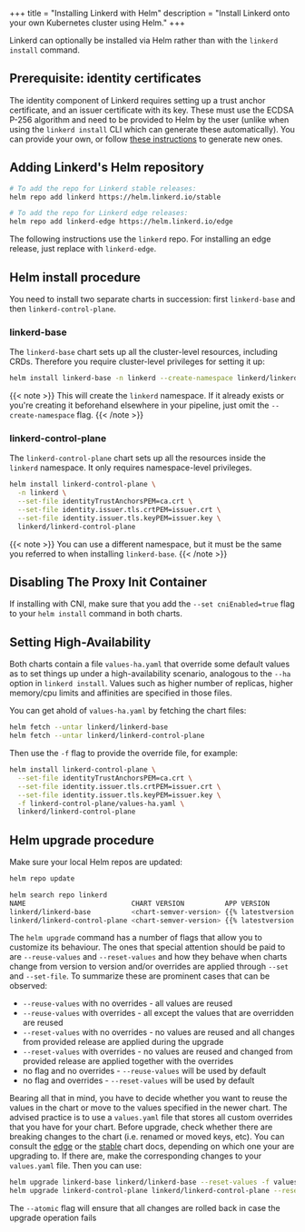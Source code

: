 +++
title = "Installing Linkerd with Helm"
description = "Install Linkerd onto your own Kubernetes cluster using Helm."
+++

Linkerd can optionally be installed via Helm rather than with the `linkerd
install` command.

## Prerequisite: identity certificates

The identity component of Linkerd requires setting up a trust anchor
certificate, and an issuer certificate with its key. These must use the ECDSA
P-256 algorithm and need to be provided to Helm by the user (unlike when using
the `linkerd install` CLI which can generate these automatically). You can
provide your own, or follow [these instructions](../generate-certificates/)
to generate new ones.

## Adding Linkerd's Helm repository

```bash
# To add the repo for Linkerd stable releases:
helm repo add linkerd https://helm.linkerd.io/stable

# To add the repo for Linkerd edge releases:
helm repo add linkerd-edge https://helm.linkerd.io/edge
```

The following instructions use the `linkerd` repo. For installing an edge
release, just replace with `linkerd-edge`.

## Helm install procedure

You need to install two separate charts in succession: first `linkerd-base` and
then `linkerd-control-plane`.

### linkerd-base

The `linkerd-base` chart sets up all the cluster-level resources, including
CRDs. Therefore you require cluster-level privileges for setting it up:

```bash
helm install linkerd-base -n linkerd --create-namespace linkerd/linkerd-base
```

{{< note >}}
This will create the `linkerd` namespace. If it already exists or you're
creating it beforehand elsewhere in your pipeline, just omit the `--create-namespace` flag.
{{< /note >}}

### linkerd-control-plane

The `linkerd-control-plane` chart sets up all the resources inside the `linkerd`
namespace. It only requires namespace-level privileges.

```bash
helm install linkerd-control-plane \
  -n linkerd \
  --set-file identityTrustAnchorsPEM=ca.crt \
  --set-file identity.issuer.tls.crtPEM=issuer.crt \
  --set-file identity.issuer.tls.keyPEM=issuer.key \
  linkerd/linkerd-control-plane
```

{{< note >}}
You can use a different namespace, but it must be the same you referred to when
installing `linkerd-base`.
{{< /note >}}

## Disabling The Proxy Init Container

If installing with CNI, make sure that you add the `--set
cniEnabled=true` flag to your `helm install` command in both charts.

## Setting High-Availability

Both charts contain a file `values-ha.yaml` that override some default values as
to set things up under a high-availability scenario, analogous to the `--ha`
option in `linkerd install`. Values such as higher number of replicas, higher
memory/cpu limits and affinities are specified in those files.

You can get ahold of `values-ha.yaml` by fetching the chart files:

```bash
helm fetch --untar linkerd/linkerd-base
helm fetch --untar linkerd/linkerd-control-plane
```

Then use the `-f` flag to provide the override file, for example:

```bash
helm install linkerd-control-plane \
  --set-file identityTrustAnchorsPEM=ca.crt \
  --set-file identity.issuer.tls.crtPEM=issuer.crt \
  --set-file identity.issuer.tls.keyPEM=issuer.key \
  -f linkerd-control-plane/values-ha.yaml \
  linkerd/linkerd-control-plane
```

## Helm upgrade procedure

Make sure your local Helm repos are updated:

```bash
helm repo update

helm search repo linkerd
NAME                          CHART VERSION          APP VERSION            DESCRIPTION
linkerd/linkerd-base          <chart-semver-version> {{% latestversion %}}    Linkerd gives you observability, reliability, and securit...
linkerd/linkerd-control-plane <chart-semver-version> {{% latestversion %}}    Linkerd gives you observability, reliability, and securit...
```

The `helm upgrade` command has a number of flags that allow you to customize
its behaviour. The ones that special attention should be paid to are
`--reuse-values` and `--reset-values` and how they behave when charts change
from version to version and/or overrides are applied through `--set` and
`--set-file`. To summarize these are prominent cases that can be observed:

- `--reuse-values` with no overrides - all values are reused
- `--reuse-values` with overrides - all except the values that are overridden
are reused
- `--reset-values` with no overrides - no values are reused and all changes
from provided release are applied during the upgrade
- `--reset-values` with overrides - no values are reused and changed from
provided release are applied together with the overrides
- no flag and no overrides - `--reuse-values` will be used by default
- no flag and overrides - `--reset-values` will be used by default

Bearing all that in mind, you have to decide whether you want to reuse the
values in the chart or move to the values specified in the newer chart.  The
advised practice is to use a `values.yaml` file that stores all custom overrides
that you have for your chart. Before upgrade, check whether there are breaking
changes to the chart (i.e. renamed or moved keys, etc). You can consult the
[edge](https://artifacthub.io/packages/helm/linkerd2/linkerd-control-plane#values)
or the
[stable](https://artifacthub.io/packages/helm/linkerd2-edge/linkerd-control-plane#values)
chart docs, depending on which one your are upgrading to. If there are, make the
corresponding changes to your `values.yaml` file. Then you can use:

```bash
helm upgrade linkerd-base linkerd/linkerd-base --reset-values -f values.yaml --atomic
helm upgrade linkerd-control-plane linkerd/linkerd-control-plane --reset-values -f values.yaml --atomic
```

The `--atomic` flag will ensure that all changes are rolled back in case the
upgrade operation fails
